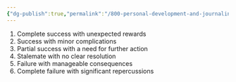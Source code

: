 ```yaml
---
{"dg-publish":true,"permalink":"/800-personal-development-and-journaling/810-hermit-gaming/games-in-development/the-world-of-elysara/other-tables/outcome-table/"}
---
```


1. Complete success with unexpected rewards
2. Success with minor complications
3. Partial success with a need for further action
4. Stalemate with no clear resolution
5. Failure with manageable consequences
6. Complete failure with significant repercussions